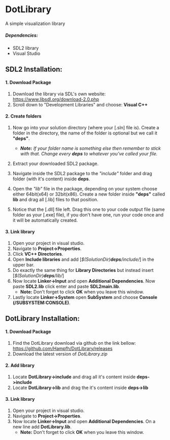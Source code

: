 # DotLibrary
A simple visualization library

[logo]: https://github.com/Hampfh/DotLibrary/blob/master/logo.png "DotLibrary"

##### Dependencies:
* SDL2 library
* Visual Studio

## SDL2 Installation:
#### 1. Download Package
  1. Download the library via SDL's own website:
   https://www.libsdl.org/download-2.0.php
  2. Scroll down to "Development Libraries" and choose: 
   **Visual C++**

#### 2. Create folders
  1. Now go into your solution directory (where your [.sln] file is).
Create a folder in the directory, the name of the folder is optional but we call it **"deps"**. 
     * _**Note:** If your folder name is something else then remember to stick with that. Change every **deps** to whatever you've called your file._

  2. Extract your downloaded SDL2 package.
  3. Navigate inside the SDL2 package to the _"include"_ folder and drag folder (with it's content) inside **deps**.
  4. Open the _"lib"_ file in the package, depending on your system choose either 64bit(x64) or 32bit(x86).
Create a new folder inside **"deps"** called **lib** and drag all [.lib] files to that position.
  5. Notice that the [.dll] file left. Drag this one to your code output file (same folder as your [.exe] file), if you don't have one, run your code once and it will be automatically created. 

#### 3. Link library
  1. Open your project in visual studio. 
  2. Navigate to **Project->Properties**. 
  3. Click **VC++ Directories**. 
  4. Open **Include libraries** and add [_$(SolutionDir)**deps**/include/_] in the upper bar. 
  5. Do exactly the same thing for **Library Directories** but instead insert [_$(SolutionDir)**deps**/lib/_]
  6. Now locate **Linker->Input** and open **Additional Dependencies**. Now paste **SDL2.lib** click enter and paste **SDL2main.lib**.
     * **Note:** Don't forget to click **OK** when you leave this window.
  7. Lastly locate **Linker->System** open **SubSystem** and choose **Console (/SUBSYSTEM:CONSOLE)**.

## DotLibrary Installation:
#### 1. Download Package
  1. Find the DotLibrary download via github on the link bellow: https://github.com/Hampfh/DotLibrary/releases
  2. Download the latest version of _DotLibrary.zip_

#### 2. Add library
  1. Locate **DotLibrary->include** and drag all it's content inside **deps->include**
  2. Locate **DotLibrary->lib** and drag the it's content inside **deps->lib**

#### 3. Link library
  1. Open your project in visual studio. 
  2. Navigate to **Project->Properties**. 
  3. Now locate **Linker->Input** and open **Additional Dependencies**. On a new line add **DotLibrary.lib**.
     * **Note:** Don't forget to click **OK** when you leave this window.

